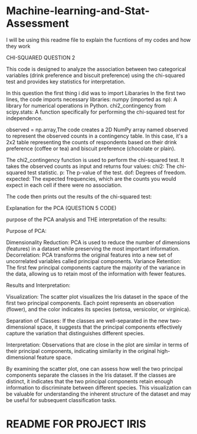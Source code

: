 # Machine-learning-and-Stat-Assessment
I will be using this readme file to explain the fucntions of my codes and how they work


CHI-SQUARED QUESTION 2

This code is designed to analyze the association between two categorical variables (drink preference and biscuit preference) using the chi-squared test and provides key statistics for interpretation.


In this question the first thing i did was to import Libararies
In the first two lines, the code imports necessary libraries:
numpy (imported as np): A library for numerical operations in Python.
chi2_contingency from scipy.stats: A function specifically for performing the chi-squared test for independence.

observed = np.array,The code creates a 2D NumPy array named observed to represent the observed counts in a contingency table. In this case, it's a 2x2 table representing the counts of respondents based on their drink preference (coffee or tea) and biscuit preference (chocolate or plain).

The chi2_contingency function is used to perform the chi-squared test. It takes the observed counts as input and returns four values:
chi2: The chi-squared test statistic.
p: The p-value of the test.
dof: Degrees of freedom.
expected: The expected frequencies, which are the counts you would expect in each cell if there were no association.

The code then prints out the results of the chi-squared test:




Explanation for the PCA (QUESTION 5 CODE)

purpose of the PCA analysis and THE  interpretation of  the results:

Purpose of PCA:

Dimensionality Reduction: PCA is used to reduce the number of dimensions (features) in a dataset while preserving the most important information.
Decorrelation: PCA transforms the original features into a new set of uncorrelated variables called principal components.
Variance Retention: The first few principal components capture the majority of the variance in the data, allowing us to retain most of the information with fewer features.


Results and Interpretation:

Visualization: The scatter plot visualizes the Iris dataset in the space of the first two principal components. Each point represents an observation (flower), and the color indicates its species (setosa, versicolor, or virginica).

Separation of Classes: If the classes are well-separated in the new two-dimensional space, it suggests that the principal components effectively capture the variation that distinguishes different species.

Interpretation: Observations that are close in the plot are similar in terms of their principal components, indicating similarity in the original high-dimensional feature space.

By examining the scatter plot, one can assess how well the two principal components separate the classes in the Iris dataset. If the classes are distinct, it indicates that the two principal components retain enough information to discriminate between different species. This visualization can be valuable for understanding the inherent structure of the dataset and may be useful for subsequent classification tasks.



 # README FOR PROJECT IRIS

 



